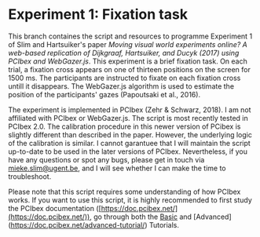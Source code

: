 # Experiment 1: Fixation task

This branch containes the script and resources to programme Experiment 1 of Slim and Hartsuiker's paper *Moving visual world experiments online? 
A web-based replication of Dijkgraaf, Hartsuiker, and Ducyk (2017) using PCIbex and WebGazer.js*. This experiment is a brief fixation task. On each trial, a fixation cross appears on one of thirteen positions on the screen for 1500 ms. The participants are instructed to fixate on each fixation cross untill it disappears. The WebGazer.js algorithm is used to estimate the position of the participants' gazes (Papoutsaki et al., 2016). 

The experiment is implemented in PCIbex (Zehr & Schwarz, 2018). I am not affiliated with PCIbex or WebGazer.js. The script is most recently tested in PCIbex 2.0.  The calibration procedure in this newer version of PCibex is slightly different than described in the paper. However, the underlying logic of the calibration is similar. I cannot garantuee that I will maintain the script up-to-date to be used in the later versions of PCIbex. Nevertheless, if you have any questions or spot any bugs, please get in touch via <mieke.slim@ugent.be>, and I will see whether I can make the time to troubleshoot. 

Please note that this script requires some understanding of how PCIbex works. If you want to use this script, it is highly recommended to first study the PCIbex documentation ([https://doc.pcibex.net/](https://doc.pcibex.net/)), go through both the [Basic](https://doc.pcibex.net/basic-tutorial/) and [Advanced] (https://doc.pcibex.net/advanced-tutorial/) Tutorials.
